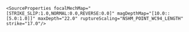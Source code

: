 
<GridSourceSet id="-1" name="Charleston Local Zone" weight="0.5">
<GridSourceSet id="-1" name="Charleston Narrow Zone" weight="0.3">
<GridSourceSet id="-1" name="Charleston Regional Zone" weight="0.2">

    <SourceProperties focalMechMap="[STRIKE_SLIP:1.0,NORMAL:0.0,REVERSE:0.0]" magDepthMap="[10.0::[5.0:1.0]]" maxDepth="22.0" ruptureScaling="NSHM_POINT_WC94_LENGTH" strike="17.0"/>
